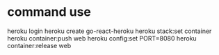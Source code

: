 # command use

heroku login
heroku create go-react-heroku
heroku stack:set container
heroku container:push web
heroku config:set PORT=8080
heroku container:release web
